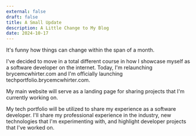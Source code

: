 ```yaml
---
external: false
draft: false
title: A Small Update
description: A Little Change to My Blog
date: 2024-10-17
---
```


It's funny how things can change within the span of a month. 

I've decided to move in a total different course in how I showcase myself as a software developer on the internet. Today, I'm relaunching brycemcwhirter.com and I'm officially launching techportfolio.brycemcwhirter.com. 

My main website will serve as a landing page for sharing projects that I'm currently working on. 

My tech portfolio will be utilized to share my experience as a software developer. I'll share my professional experience in the industry, new technologies that I'm experimenting with, and highlight developer projects that I've worked on. 

